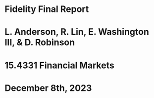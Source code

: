 # Fidelity Final Report
# L. Anderson, R. Lin, E. Washington III, & D. Robinson
# 15.4331 Financial Markets
# December 8th, 2023
